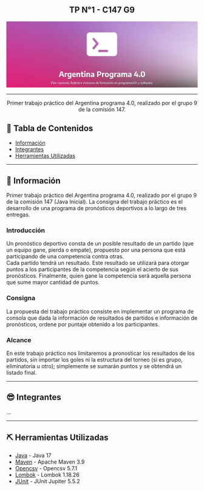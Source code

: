<h2 align="center">TP N°1 - C147 G9</h2>

<p align="center">
  <a href="" rel="noopener">
 <img src="ap40.png" alt="Logo Argentina programa"></a>
</p>

---

<p align="center"> Primer trabajo práctico del Argentina programa 4.0, realizado por el grupo 9 de la comisión 147.
    <br> 
</p>


## 📝 Tabla de Contenidos

- [Información](#about)
- [Integrantes](#members)
- [Herramientas Utilizadas](#built_using)
<!--
- [Uso](#usage)
-->


---


## 🧐 Información <a id="about"></a>

Primer trabajo práctico del Argentina programa 4.0, realizado por el grupo 9 de la comisión 147 (Java Inicial). La consigna del trabajo práctico es el desarrollo de una programa de pronósticos deportivos a lo largo de tres entregas.

### Introducción

Un pronóstico deportivo consta de un posible resultado de un partido (que un equipo gane, pierda o empate), propuesto por una persona que está participando de una competencia contra otras.<br>
Cada partido tendrá un resultado. Este resultado se utilizará para otorgar puntos a los participantes de la competencia según el acierto de sus pronósticos. Finalmente, quien gane la competencia será aquella persona que sume mayor cantidad de puntos.<br>

### Consigna

La propuesta del trabajo práctico consiste en implementar un programa de consola que dada la información de resultados de partidos e información de pronósticos, ordene por puntaje obtenido a los participantes.

### Alcance

En este trabajo práctico nos limitaremos a pronosticar los resultados de los partidos, sin importar los goles ni la estructura del torneo (si es grupo, eliminatoria u otro); simplemente se sumarán puntos y se obtendrá un listado final.


---


## 😎 Integrantes <a id="members"></a>

<!-- TODO: Agregar a los integrantes del grupo. -->
...

<!--
---


## 🎈 Uso <a id="usage"></a>

TODO: Agregar como se debe utilizar el programa.

-->
---


## ⛏️ Herramientas Utilizadas <a id="built_using"></a>

- [Java](https://www.java.com/) - Java 17
- [Maven](https://maven.apache.org/) - Apache Maven 3.9
- [Opencsv](https://opencsv.sourceforge.net/) - Opencsv 5.7.1
- [Lombok](https://projectlombok.org/) - Lombok 1.18.26
- [JUnit](https://junit.org/junit5/) - JUnit Jupiter 5.5.2

